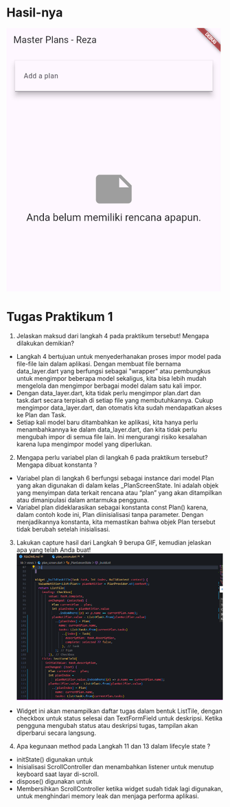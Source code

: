 # Hasil-nya
![alt text](image.png)

# Tugas Praktikum 1
1. Jelaskan maksud dari langkah 4 pada praktikum tersebut! Mengapa dilakukan
demikian?
- Langkah 4 bertujuan untuk menyederhanakan proses impor model pada file-file lain dalam aplikasi. Dengan membuat file bernama data_layer.dart yang berfungsi sebagai "wrapper" atau pembungkus untuk mengimpor beberapa model sekaligus, kita bisa lebih mudah mengelola dan mengimpor berbagai model dalam satu kali impor.
- Dengan data_layer.dart, kita tidak perlu mengimpor plan.dart dan task.dart secara terpisah di setiap file yang membutuhkannya. Cukup mengimpor data_layer.dart, dan otomatis kita sudah mendapatkan akses ke Plan dan Task.
- Setiap kali model baru ditambahkan ke aplikasi, kita hanya perlu menambahkannya ke dalam data_layer.dart, dan kita tidak perlu mengubah impor di semua file lain. Ini mengurangi risiko kesalahan karena lupa mengimpor model yang diperlukan.

2. Mengapa perlu variabel plan di langkah 6 pada praktikum tersebut? Mengapa dibuat
konstanta ?
- Variabel plan di langkah 6 berfungsi sebagai instance dari model Plan yang akan digunakan di dalam kelas _PlanScreenState. Ini adalah objek yang menyimpan data terkait rencana atau “plan” yang akan ditampilkan atau dimanipulasi dalam antarmuka pengguna.
- Variabel plan dideklarasikan sebagai konstanta const Plan() karena, dalam contoh kode ini, Plan diinisialisasi tanpa parameter. Dengan menjadikannya konstanta, kita memastikan bahwa objek Plan tersebut tidak berubah setelah inisialisasi.

3. Lakukan capture hasil dari Langkah 9 berupa GIF, kemudian jelaskan apa yang telah
Anda buat!
![alt text](image-1.png)
- Widget ini akan menampilkan daftar tugas dalam bentuk ListTile, dengan checkbox untuk status selesai dan TextFormField untuk deskripsi. Ketika pengguna mengubah status atau deskripsi tugas, tampilan akan diperbarui secara langsung.

4. Apa kegunaan method pada Langkah 11 dan 13 dalam lifecyle state ?
- initState() digunakan untuk
- Inisialisasi ScrollController dan menambahkan listener untuk menutup keyboard saat layar di-scroll.
- dispose() digunakan untuk
- Membersihkan ScrollController ketika widget sudah tidak lagi digunakan, untuk menghindari memory leak dan menjaga performa aplikasi.